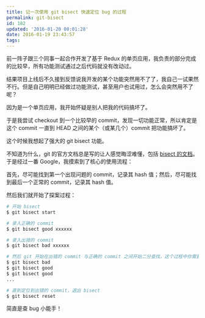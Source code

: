 ```yaml
---
title: 记一次使用 git bisect 快速定位 bug 的过程
permalink: git-bisect
id: 182
updated: '2016-01-20 00:01:28'
date: 2016-01-19 23:43:57
tags:
---
```


前一阵子跟三个同事一起合作开发了基于 Redux 的单页应用，我负责的部分完成的比较早，所有功能测试通过之后代码就没有改动过。

结果项目上线后不久接到反馈说我开发的某个功能突然用不了了，我自己一试果然不行。但是自己明明已经做过功能测试，甚至用户也试用过，怎么会突然用不了呢？

因为是一个单页应用，我开始怀疑是别人把我的代码搞坏了。

于是我尝试 checkout 到一个比较早的 commit，发现一切功能正常，所以肯定是这个 commit 一直到 HEAD 之间的某个（或某几个）commit 把功能搞坏了。

这个时候我想起了强大的 git bisect 功能。

不知道为什么，git 的官方文档总是写的让人感觉晦涩难懂，包括 [bisect 的文档](https://git-scm.com/docs/git-bisect)。于是经过一番 Google，我摸索到了核心的使用流程：

首先，尽可能找到第一个出现问题的 commit，记录其 hash 值；然后，尽可能找到最后一个正常的 commit，记录其 hash 值。

然后我们就开始了探案过程：

```bash
# 开始 bisect
$ git bisect start

# 录入正确的 commit
$ git bisect good xxxxxx

# 录入出错的 commit
$ git bisect bad xxxxxx

# 然后 git 开始在出错的 commit 与正确的 commit 之间开始二分查找，这个过程中你需要不断的验证你的应用是否正常
$ git bisect bad
$ git bisect good
$ git bisect good
...

# 直到定位到出错的 commit，退出 bisect
$ git bisect reset
```

简直是查 bug 小能手！